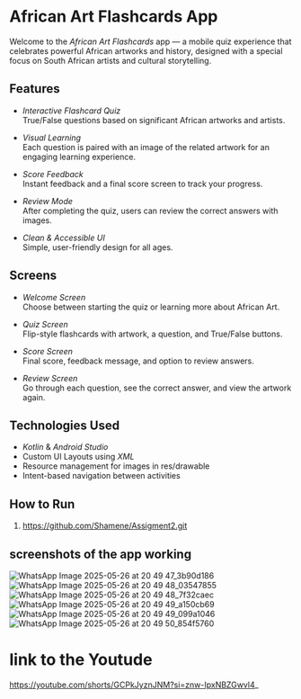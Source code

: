 # African Art Flashcards App

Welcome to the *African Art Flashcards* app — a mobile quiz experience that celebrates powerful African artworks and history, designed with a special focus on South African artists and cultural storytelling.

## Features

- *Interactive Flashcard Quiz*  
  True/False questions based on significant African artworks and artists.

- *Visual Learning*  
  Each question is paired with an image of the related artwork for an engaging learning experience.

- *Score Feedback*  
  Instant feedback and a final score screen to track your progress.

- *Review Mode*  
  After completing the quiz, users can review the correct answers with images.

- *Clean & Accessible UI*  
  Simple, user-friendly design for all ages.

## Screens

- *Welcome Screen*  
  Choose between starting the quiz or learning more about African Art.

- *Quiz Screen*  
  Flip-style flashcards with artwork, a question, and True/False buttons.

- *Score Screen*  
  Final score, feedback message, and option to review answers.

- *Review Screen*  
  Go through each question, see the correct answer, and view the artwork again.

## Technologies Used

- *Kotlin* & *Android Studio*
- Custom UI Layouts using *XML*
- Resource management for images in res/drawable
- Intent-based navigation between activities

## How to Run

1. https://github.com/Shamene/Assigment2.git

## screenshots of the app working 

![WhatsApp Image 2025-05-26 at 20 49 47_3b90d186](https://github.com/user-attachments/assets/a0b12c05-9bc9-426a-90a9-c8823c4490c3)
![WhatsApp Image 2025-05-26 at 20 49 48_03547855](https://github.com/user-attachments/assets/78e1d0bb-2e15-40ba-8b67-b342ff66229d)
![WhatsApp Image 2025-05-26 at 20 49 48_7f32caec](https://github.com/user-attachments/assets/4da593d3-5e25-49a9-a131-78d942ad45fe)
![WhatsApp Image 2025-05-26 at 20 49 49_a150cb69](https://github.com/user-attachments/assets/6bd32275-7f24-4754-a45c-68c4988d74f2)
![WhatsApp Image 2025-05-26 at 20 49 49_099a1046](https://github.com/user-attachments/assets/8ce52c0c-e61c-4a82-9816-2f112b78ed13)
![WhatsApp Image 2025-05-26 at 20 49 50_854f5760](https://github.com/user-attachments/assets/52c27be9-9349-4585-80cc-2a616e22aa5a)

# link to the Youtude 

https://youtube.com/shorts/GCPkJyznJNM?si=znw-IpxNBZGwvl4_









